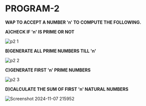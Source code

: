 # PROGRAM-2

**WAP TO ACCEPT A NUMBER 'n' TO COMPUTE THE FOLLOWING.**

**A)CHECK IF 'n' IS PRIME OR NOT**

![p2 1](https://github.com/user-attachments/assets/3ac46b19-86ad-4ad1-ac3f-e20a18fcfd0d)

**B)GENERATE ALL PRIME NUMBERS TILL 'n'**

![p2 2](https://github.com/user-attachments/assets/92b5c42c-a555-4712-a07c-439dc2fe76e1)

**C)GENERATE FIRST 'n' PRIME NUMBERS**

![p2 3](https://github.com/user-attachments/assets/d1341c3d-1efd-4996-9c96-b4d03419543a)

**D)CALCULATE THE SUM OF FIRST 'n' NATURAL NUMBERS**

![Screenshot 2024-11-07 215952](https://github.com/user-attachments/assets/a2de060f-7123-4dab-b77d-68f8ad1cfa76)

